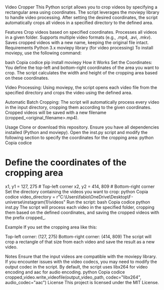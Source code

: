 Video Cropper
This Python script allows you to crop videos by specifying a rectangular area using coordinates. The script leverages the moviepy library to handle video processing. After setting the desired coordinates, the script automatically crops all videos in a specified directory to the defined area.

Features
Crop videos based on specified coordinates.
Processes all videos in a given folder.
Supports multiple video formats (e.g., .mp4, .avi, .mkv).
Saves cropped videos with a new name, keeping the original file intact.
Requirements
Python 3.x
moviepy library (for video processing)
To install moviepy, use the following command:

bash
Copia codice
pip install moviepy
How it Works
Set the Coordinates: You define the top-left and bottom-right coordinates of the area you want to crop. The script calculates the width and height of the cropping area based on these coordinates.

Video Processing: Using moviepy, the script opens each video file from the specified directory and crops the video using the defined area.

Automatic Batch Cropping: The script will automatically process every video in the input directory, cropping them according to the given coordinates. Cropped videos will be saved with a new filename (cropped_<original_filename>.mp4).

Usage
Clone or download this repository.
Ensure you have all dependencies installed (Python and moviepy).
Open the inst.py script and modify the following section to specify the coordinates for the cropping area:
python
Copia codice
# Define the coordinates of the cropping area
x1, y1 = 127, 275  # Top-left corner
x2, y2 = 414, 809  # Bottom-right corner
Set the directory containing the videos you want to crop:
python
Copia codice
video_directory = r"C:\Users\fabio\OneDrive\Desktop\F-universe\instagram(1)\videos"
Run the script:
bash
Copia codice
python inst.py
The script will process each video in the specified folder, cropping them based on the defined coordinates, and saving the cropped videos with the prefix cropped_.

Example
If you set the cropping area like this:

Top-left corner: (127, 275)
Bottom-right corner: (414, 809)
The script will crop a rectangle of that size from each video and save the result as a new video.

Notes
Ensure that the input videos are compatible with the moviepy library.
If you encounter issues with the video codecs, you may need to modify the output codec in the script. By default, the script uses libx264 for video encoding and aac for audio encoding.
python
Copia codice
cropped_video.write_videofile(output_video_path, codec="libx264", audio_codec="aac")
License
This project is licensed under the MIT License.

